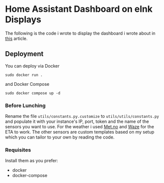 # Home Assistant Dashboard on eInk Displays
The following is the code i wrote to display the dashboard i wrote about in [this](https://medium.com/@federicoimberti/repurposing-an-old-kobo-ereader-into-a-non-distracting-low-maintenance-home-assistant-dashboard-d04579a315b0) article.

## Deployment
You can deploy via Docker

`sudo docker run .`

and Docker Compose

`sudo docker compose up -d`

### Before Lunching
Rename the file `utils/constants.py.customize` to `utils/utils/constants.py` and populate it with your instance's IP, port, token and the name of the sensors you want to use. For the weather i used [Met.no](https://www.home-assistant.io/integrations/met) and [Waze](https://www.home-assistant.io/integrations/waze_travel_time) for the ETA to work. The other sensors are custom templates based on my setup which you can tailor to your own by reading the code.

### Requisites
Install them as you prefer:
- docker
- docker-compose
